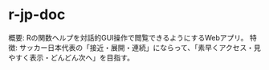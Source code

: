 # r-jp-doc
概要: Rの関数ヘルプを対話的GUI操作で閲覧できるようにするWebアプリ。
特徴: サッカー日本代表の「接近・展開・連続」にならって、「素早くアクセス・見やすく表示・どんどん次へ」を目指す。
